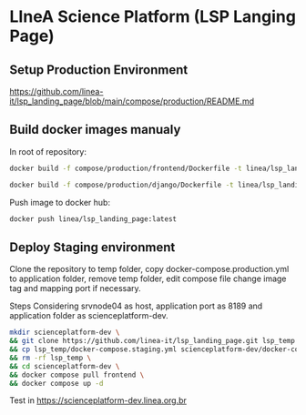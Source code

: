 # LIneA Science Platform (LSP Langing Page)


## Setup Production Environment
https://github.com/linea-it/lsp_landing_page/blob/main/compose/production/README.md

## Build docker images manualy

In root of repository: 

```bash
docker build -f compose/production/frontend/Dockerfile -t linea/lsp_landing_page:frontend_$(git describe --always) .
```

```bash
docker build -f compose/production/django/Dockerfile -t linea/lsp_landing_page:backend_$(git describe --always) .
```

Push image to docker hub:

```bash
docker push linea/lsp_landing_page:latest
```


## Deploy Staging environment

Clone the repository to temp folder, copy docker-compose.production.yml to application folder, remove temp folder, edit compose file change image tag and mapping port if necessary. 

Steps Considering srvnode04 as host, application port as 8189 and application folder as scienceplatform-dev.

```bash
mkdir scienceplatform-dev \
&& git clone https://github.com/linea-it/lsp_landing_page.git lsp_temp \
&& cp lsp_temp/docker-compose.staging.yml scienceplatform-dev/docker-compose.yml \ 
&& rm -rf lsp_temp \
&& cd scienceplatform-dev \
&& docker compose pull frontend \
&& docker compose up -d
```

Test in https://scienceplatform-dev.linea.org.br